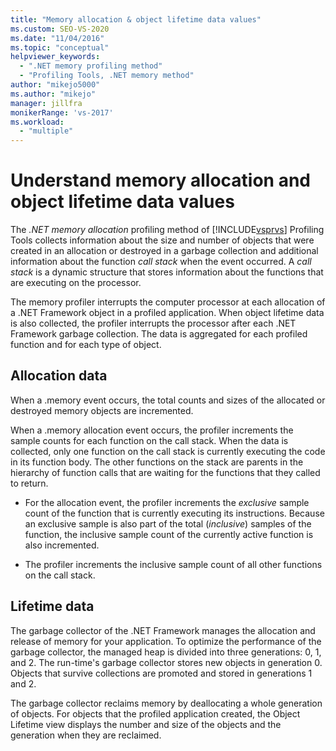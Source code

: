 ```yaml
---
title: "Memory allocation & object lifetime data values"
ms.custom: SEO-VS-2020
ms.date: "11/04/2016"
ms.topic: "conceptual"
helpviewer_keywords:
  - ".NET memory profiling method"
  - "Profiling Tools, .NET memory method"
author: "mikejo5000"
ms.author: "mikejo"
manager: jillfra
monikerRange: 'vs-2017'
ms.workload:
  - "multiple"
---
```

# Understand memory allocation and object lifetime data values

The *.NET memory allocation* profiling method of [!INCLUDE[vsprvs](../code-quality/includes/vsprvs_md.md)] Profiling Tools collects information about the size and number of objects that were created in an allocation or destroyed in a garbage collection and additional information about the function *call stack* when the event occurred. A *call stack* is a dynamic structure that stores information about the functions that are executing on the processor.

The memory profiler interrupts the computer processor at each allocation of a .NET Framework object in a profiled application. When object lifetime data is also collected, the profiler interrupts the processor after each .NET Framework garbage collection. The data is aggregated for each profiled function and for each type of object.

## Allocation data

When a .memory event occurs, the total counts and sizes of the allocated or destroyed memory objects are incremented.

When a .memory allocation event occurs, the profiler increments the sample counts for each function on the call stack. When the data is collected, only one function on the call stack is currently executing the code in its function body. The other functions on the stack are parents in the hierarchy of function calls that are waiting for the functions that they called  to return.

- For the allocation event, the profiler increments the *exclusive* sample count of the function that is currently executing its instructions. Because an exclusive sample is also part of the total (*inclusive*) samples of the function, the inclusive sample count of the currently active function is also incremented.

- The profiler increments the inclusive sample count of all other functions on the call stack.

## Lifetime data

The garbage collector of the .NET Framework manages the allocation and release of memory for your application. To optimize the performance of the garbage collector, the managed heap is divided into three generations: 0, 1, and 2. The run-time's garbage collector stores new objects in generation 0. Objects that survive collections are promoted and stored in generations 1 and 2.

The garbage collector reclaims memory by deallocating a whole generation of objects. For objects that the profiled application created, the Object Lifetime view displays the number and size of the objects and the generation when they are reclaimed.
